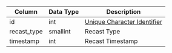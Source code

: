| Column      | Data Type | Description                                      |
| ----------- | --------- | ------------------------------------------------ |
| id          | int       | [Unique Character Identifier](character_data.md) |
| recast_type | smallint  | Recast Type                                      |
| timestamp   | int       | Recast Timestamp                                 |